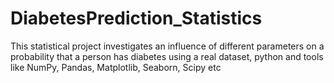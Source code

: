 # DiabetesPrediction_Statistics
This statistical project investigates an influence of different parameters on a probability that a person has diabetes using a real dataset, python and tools like NumPy, Pandas, Matplotlib, Seaborn, Scipy etc
